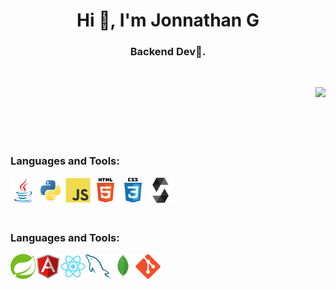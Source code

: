 <h1 align="center">Hi 👋, I'm Jonnathan G</h1>
<h3 align="center">Backend Dev🌟.</h3>
<br>
<p>
  <img align="right" src="https://as1.ftcdn.net/v2/jpg/03/52/39/00/1000_F_352390061_Bem8aYkzfGhIObTC4fXhf0PmKQjWM1wN.jpg" />
 <br><br>
</p>
<br>
<h3 align="left"><br>Languages and Tools:</h3>
<div style="display: inline-block;">
  <img src="https://raw.githubusercontent.com/devicons/devicon/master/icons/java/java-original.svg" alt="java"
    width="40" height="40" /> <!-- Java logo -->
  <img src="https://raw.githubusercontent.com/devicons/devicon/master/icons/python/python-original.svg" alt="python"
    width="40" height="40" /> <!-- Python logo -->
  <img src="https://raw.githubusercontent.com/devicons/devicon/master/icons/javascript/javascript-original.svg"
    alt="javascript" width="40" height="40" /> <!-- JavaScript logo -->
  <img src="https://raw.githubusercontent.com/devicons/devicon/master/icons/html5/html5-original-wordmark.svg"
    alt="html5" width="40" height="40" /> <!-- HTML logo -->
  <img src="https://raw.githubusercontent.com/devicons/devicon/master/icons/css3/css3-original-wordmark.svg" alt="css3"
    width="40" height="40" /> <!-- CSS logo -->
  <img src="https://raw.githubusercontent.com/devicons/devicon/master/icons/solidity/solidity-original.svg" alt="solidity"
    width="40" height="40" /> <!-- Solidity logo -->
</div>

<h3 align="left"><br>Languages and Tools:</h3>
<div style="display: flex;">
  <img src="https://raw.githubusercontent.com/devicons/devicon/master/icons/spring/spring-original.svg" alt="spring"
    width="40" height="40" /> <!-- Spring logo -->
  <img src="https://raw.githubusercontent.com/devicons/devicon/master/icons/angularjs/angularjs-original.svg"
    alt="angular" width="40" height="40" /> <!-- Angular logo -->
  <img src="https://raw.githubusercontent.com/devicons/devicon/master/icons/react/react-original.svg" alt="react"
    width="40" height="40" /> <!-- React logo -->
  <img src="https://raw.githubusercontent.com/devicons/devicon/master/icons/mysql/mysql-original.svg" alt="mysql"
    width="40" height="40" /> <!-- MySQL logo -->
  <img src="https://raw.githubusercontent.com/devicons/devicon/master/icons/mongodb/mongodb-original.svg" alt="mongodb"
    width="40" height="40" /> <!-- MongoDB logo -->
  <img src="https://raw.githubusercontent.com/devicons/devicon/master/icons/git/git-original.svg" alt="git"
    width="40" height="40" /> <!-- Git logo -->
</div>

